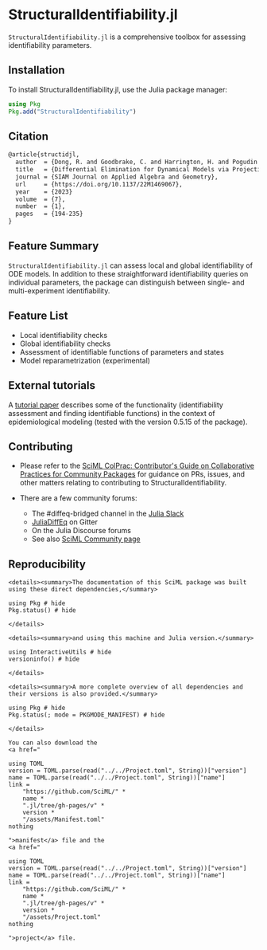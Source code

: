 # StructuralIdentifiability.jl

`StructuralIdentifiability.jl` is a comprehensive toolbox for assessing identifiability parameters.

## Installation

To install StructuralIdentifiability.jl, use the Julia package manager:

```julia
using Pkg
Pkg.add("StructuralIdentifiability")
```

## Citation

```latex
@article{structidjl,
  author  = {Dong, R. and Goodbrake, C. and Harrington, H. and Pogudin G.},
  title   = {Differential Elimination for Dynamical Models via Projections with Applications to Structural Identifiability},
  journal = {SIAM Journal on Applied Algebra and Geometry},
  url     = {https://doi.org/10.1137/22M1469067},
  year    = {2023}
  volume  = {7},
  number  = {1},
  pages   = {194-235}
}
```

## Feature Summary

`StructuralIdentifiability.jl` can assess local and global identifiability of ODE models. In addition to these straightforward identifiability queries on individual parameters, the package can distinguish between single- and multi-experiment identifiability.

## Feature List

  - Local identifiability checks
  - Global identifiability checks
  - Assessment of identifiable functions of parameters and states
  - Model reparametrization (experimental)

## External tutorials

A [tutorial paper](https://arxiv.org/abs/2505.10517) describes some of the functionality (identifiability assessment and finding identifiable functions) in the context of epidemiological modeling (tested with the version 0.5.15 of the package). 

## Contributing

  - Please refer to the
    [SciML ColPrac: Contributor's Guide on Collaborative Practices for Community Packages](https://github.com/SciML/ColPrac/blob/master/README.md)
    for guidance on PRs, issues, and other matters relating to contributing to StructuralIdentifiability.

  - There are a few community forums:
    
      + The #diffeq-bridged channel in the [Julia Slack](https://julialang.org/slack/)
      + [JuliaDiffEq](https://gitter.im/JuliaDiffEq/Lobby) on Gitter
      + On the Julia Discourse forums
      + See also [SciML Community page](https://sciml.ai/community/)

## Reproducibility

```@raw html
<details><summary>The documentation of this SciML package was built using these direct dependencies,</summary>
```

```@example
using Pkg # hide
Pkg.status() # hide
```

```@raw html
</details>
```

```@raw html
<details><summary>and using this machine and Julia version.</summary>
```

```@example
using InteractiveUtils # hide
versioninfo() # hide
```

```@raw html
</details>
```

```@raw html
<details><summary>A more complete overview of all dependencies and their versions is also provided.</summary>
```

```@example
using Pkg # hide
Pkg.status(; mode = PKGMODE_MANIFEST) # hide
```

```@raw html
</details>
```

```@raw html
You can also download the 
<a href="
```

```@eval
using TOML
version = TOML.parse(read("../../Project.toml", String))["version"]
name = TOML.parse(read("../../Project.toml", String))["name"]
link =
    "https://github.com/SciML/" *
    name *
    ".jl/tree/gh-pages/v" *
    version *
    "/assets/Manifest.toml"
nothing
```

```@raw html
">manifest</a> file and the
<a href="
```

```@eval
using TOML
version = TOML.parse(read("../../Project.toml", String))["version"]
name = TOML.parse(read("../../Project.toml", String))["name"]
link =
    "https://github.com/SciML/" *
    name *
    ".jl/tree/gh-pages/v" *
    version *
    "/assets/Project.toml"
nothing
```

```@raw html
">project</a> file.
```
